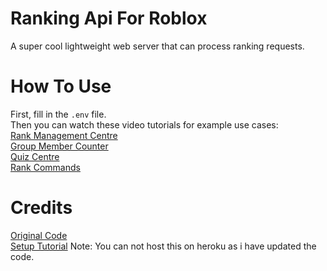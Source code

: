  # Ranking Api For Roblox
 A super cool lightweight web server that can process ranking requests.
 # How To Use
 First, fill in the ``.env`` file. <br />
 Then you can watch these video tutorials for example use cases: <br />
 [Rank Management Centre](https://www.youtube.com/watch?v=w6LOWuLm10o)  <br />
 [Group Member Counter](https://www.youtube.com/watch?v=XE2GcjgRJSw) <br />
 [Quiz Centre](https://www.youtube.com/watch?v=CnaZ3v8rzQk) <br />
 [Rank Commands](https://www.youtube.com/watch?v=o5hEHdA2PSk) <br />
  
 # Credits
 [Original Code](https://github.com/CookieHax/RankingAPI) <br />
 [Setup Tutorial](https://www.youtube.com/watch?v=O7NCB1deKCE) Note: You can not host this on heroku as i have updated the code.
